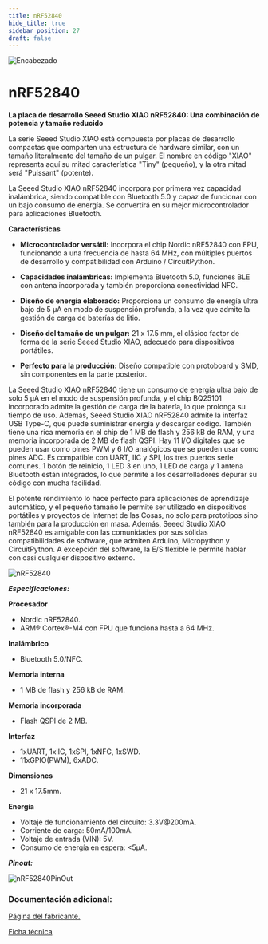 ```yaml
---
title: nRF52840
hide_title: true
sidebar_position: 27
draft: false
---
```

![Encabezado](https://firebasestorage.googleapis.com/v0/b/modulo-b3e1a.appspot.com/o/General%2Fimagenes%2Flogo%20sena%202.png?alt=media&token=f8400ade-f50e-4175-8ff1-d69a8bc9a180&_gl=1*1b8f15f*_ga*MTE3MTQwMjUxOS4xNjk2MjYzMDI3*_ga_CW55HF8NVT*MTY5NjI3NDM1NS4yLjEuMTY5NjI3NTE4My4zMS4wLjA.)

# **nRF52840**

**La placa de desarrollo Seeed Studio XIAO nRF52840: Una combinación de potencia y tamaño reducido**

La serie Seeed Studio XIAO está compuesta por placas de desarrollo compactas que comparten una estructura de hardware similar, con un tamaño literalmente del tamaño de un pulgar. El nombre en código "XIAO" representa aquí su mitad característica "Tiny" (pequeño), y la otra mitad será "Puissant" (potente).

La Seeed Studio XIAO nRF52840 incorpora por primera vez capacidad inalámbrica, siendo compatible con Bluetooth 5.0 y capaz de funcionar con un bajo consumo de energía. Se convertirá en su mejor microcontrolador para aplicaciones Bluetooth.

**Características**

* **Microcontrolador versátil:** Incorpora el chip Nordic nRF52840 con FPU, funcionando a una frecuencia de hasta 64 MHz, con múltiples puertos de desarrollo y compatibilidad con Arduino / CircuitPython.

* **Capacidades inalámbricas:** Implementa Bluetooth 5.0, funciones BLE con antena incorporada y también proporciona conectividad NFC.

* **Diseño de energía elaborado:** Proporciona un consumo de energía ultra bajo de 5 μA en modo de suspensión profunda, a la vez que admite la gestión de carga de baterías de litio.

* **Diseño del tamaño de un pulgar:** 21 x 17.5 mm, el clásico factor de forma de la serie Seeed Studio XIAO, adecuado para dispositivos portátiles.

* **Perfecto para la producción:** Diseño compatible con protoboard y SMD, sin componentes en la parte posterior.

La Seeed Studio XIAO nRF52840 tiene un consumo de energía ultra bajo de solo 5 μA en el modo de suspensión profunda, y el chip BQ25101 incorporado admite la gestión de carga de la batería, lo que prolonga su tiempo de uso. Además, Seeed Studio XIAO nRF52840 admite la interfaz USB Type-C, que puede suministrar energía y descargar código. También tiene una rica memoria en el chip de 1 MB de flash y 256 kB de RAM, y una memoria incorporada de 2 MB de flash QSPI. Hay 11 I/O digitales que se pueden usar como pines PWM y 6 I/O analógicos que se pueden usar como pines ADC. Es compatible con UART, IIC y SPI, los tres puertos serie comunes. 1 botón de reinicio, 1 LED 3 en uno, 1 LED de carga y 1 antena Bluetooth están integrados, lo que permite a los desarrolladores depurar su código con mucha facilidad.

El potente rendimiento lo hace perfecto para aplicaciones de aprendizaje automático, y el pequeño tamaño le permite ser utilizado en dispositivos portátiles y proyectos de Internet de las Cosas, no solo para prototipos sino también para la producción en masa. Además, Seeed Studio XIAO nRF52840 es amigable con las comunidades por sus sólidas compatibilidades de software, que admiten Arduino, Micropython y CircuitPython. A excepción del software, la E/S flexible le permite hablar con casi cualquier dispositivo externo.

![nRF52840](https://firebasestorage.googleapis.com/v0/b/modulo-b3e1a.appspot.com/o/General%2Fimagenes%2FRepositorio%2Fnrf52840-45font-logo.jpg?alt=media&token=76a45a3e-122d-4283-8feb-7c3ff9663693)

***Especificaciones:***

**Procesador**

* Nordic nRF52840.
* ARM® Cortex®-M4 con FPU que funciona hasta a 64 MHz.

**Inalámbrico**

* Bluetooth 5.0/NFC.

**Memoria interna**

* 1 MB de flash y 256 kB de RAM.

**Memoria incorporada**

* Flash QSPI de 2 MB.

**Interfaz**

* 1xUART, 1xIIC, 1xSPI, 1xNFC, 1xSWD.
* 11xGPIO(PWM), 6xADC.

**Dimensiones**

* 21 x 17.5mm.

**Energía**

* Voltaje de funcionamiento del circuito: 3.3V@200mA.
* Corriente de carga: 50mA/100mA.
* Voltaje de entrada (VIN): 5V.
* Consumo de energía en espera: <5μA.


***Pinout:***

![nRF52840PinOut](https://firebasestorage.googleapis.com/v0/b/modulo-b3e1a.appspot.com/o/General%2Fimagenes%2FRepositorio%2FnRF52840-pinout.jpg?alt=media&token=5d354b2e-a954-48fc-98d1-f47ea586c01d)

### Documentación adicional:

[Página del fabricante.](https://www.seeedstudio.com/Seeed-XIAO-BLE-nRF52840-p-5201.html?queryID=81d4c0500e9b02bc619fb24fe29b5850&objectID=5201&indexName=bazaar_retailer_products)

[Ficha técnica](https://firebasestorage.googleapis.com/v0/b/modulo-b3e1a.appspot.com/o/General%2Fimagenes%2FRepositorio%2FSeeed-Studio-XIAO-Series-SOM-Datasheet.pdf?alt=media&token=cc61709d-7a4a-4259-af34-fc068dc48d0d)